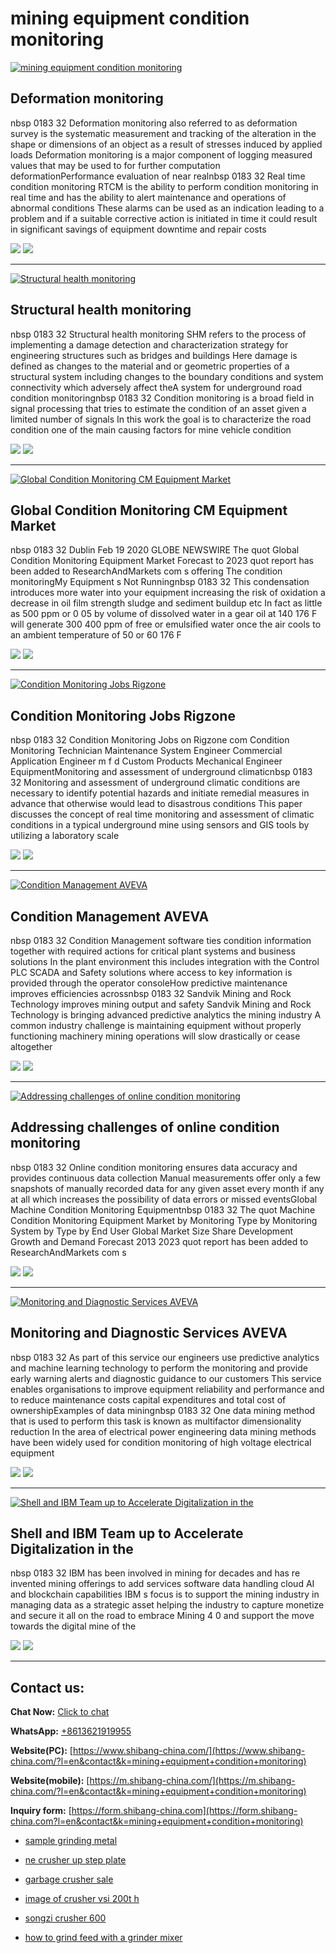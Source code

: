# mining equipment condition monitoring

<a href="https://swt.shibang-china.com/?l=en&img&k=mining+equipment+condition+monitoring" target="_blank">![mining equipment condition monitoring](http://static.shibang-china.com/all-800x300/1491.jpg)</a>

## Deformation monitoring
nbsp 0183 32 Deformation monitoring also referred to as deformation survey is the systematic measurement and tracking of the alteration in the shape or dimensions of an object as a result of stresses induced by applied loads Deformation monitoring is a major component of logging measured values that may be used to for further computation deformationPerformance evaluation of near realnbsp 0183 32 Real time condition monitoring RTCM is the ability to perform condition monitoring in real time and has the ability to alert maintenance and operations of abnormal conditions These alarms can be used as an indication leading to a problem and if a suitable corrective action is initiated in time it could result in significant savings of equipment downtime and repair costs


<a href="https://whatsapp.shibangsoft.com/WhatsApp.php" target="_blank" title="WhatsApp">![](http://static.shibang-china.com/icon/whatsapp.png)</a> <a href="https://swt.shibang-china.com/?l=en&icon&k=mining+equipment+condition+monitoring" target="_blank">![](http://static.shibang-china.com/icon/chat-en.png)</a>

---

<a href="https://swt.shibang-china.com/?l=en&img&k=mining+equipment+condition+monitoring" target="_blank">![Structural health monitoring](http://static.shibang-china.com/all-800x300/742.jpg)</a>

## Structural health monitoring
nbsp 0183 32 Structural health monitoring SHM refers to the process of implementing a damage detection and characterization strategy for engineering structures such as bridges and buildings Here damage is defined as changes to the material and or geometric properties of a structural system including changes to the boundary conditions and system connectivity which adversely affect theA system for underground road condition monitoringnbsp 0183 32 Condition monitoring is a broad field in signal processing that tries to estimate the condition of an asset given a limited number of signals In this work the goal is to characterize the road condition one of the main causing factors for mine vehicle condition


<a href="https://whatsapp.shibangsoft.com/WhatsApp.php" target="_blank" title="WhatsApp">![](http://static.shibang-china.com/icon/whatsapp.png)</a> <a href="https://swt.shibang-china.com/?l=en&icon&k=mining+equipment+condition+monitoring" target="_blank">![](http://static.shibang-china.com/icon/chat-en.png)</a>

---

<a href="https://swt.shibang-china.com/?l=en&img&k=mining+equipment+condition+monitoring" target="_blank">![Global Condition Monitoring CM Equipment Market](http://static.shibang-china.com/all-800x300/349.jpg)</a>

## Global Condition Monitoring CM Equipment Market
nbsp 0183 32 Dublin Feb 19 2020 GLOBE NEWSWIRE The quot Global Condition Monitoring Equipment Market Forecast to 2023 quot report has been added to ResearchAndMarkets com s offering The condition monitoringMy Equipment s Not Runningnbsp 0183 32 This condensation introduces more water into your equipment increasing the risk of oxidation a decrease in oil film strength sludge and sediment buildup etc In fact as little as 500 ppm or 0 05 by volume of dissolved water in a gear oil at 140 176 F will generate 300 400 ppm of free or emulsified water once the air cools to an ambient temperature of 50 or 60 176 F


<a href="https://whatsapp.shibangsoft.com/WhatsApp.php" target="_blank" title="WhatsApp">![](http://static.shibang-china.com/icon/whatsapp.png)</a> <a href="https://swt.shibang-china.com/?l=en&icon&k=mining+equipment+condition+monitoring" target="_blank">![](http://static.shibang-china.com/icon/chat-en.png)</a>

---

<a href="https://swt.shibang-china.com/?l=en&img&k=mining+equipment+condition+monitoring" target="_blank">![Condition Monitoring Jobs Rigzone](http://static.shibang-china.com/all-800x300/896.jpg)</a>

## Condition Monitoring Jobs Rigzone
nbsp 0183 32 Condition Monitoring Jobs on Rigzone com Condition Monitoring Technician Maintenance System Engineer Commercial Application Engineer m f d Custom Products Mechanical Engineer EquipmentMonitoring and assessment of underground climaticnbsp 0183 32 Monitoring and assessment of underground climatic conditions are necessary to identify potential hazards and initiate remedial measures in advance that otherwise would lead to disastrous conditions This paper discusses the concept of real time monitoring and assessment of climatic conditions in a typical underground mine using sensors and GIS tools by utilizing a laboratory scale


<a href="https://whatsapp.shibangsoft.com/WhatsApp.php" target="_blank" title="WhatsApp">![](http://static.shibang-china.com/icon/whatsapp.png)</a> <a href="https://swt.shibang-china.com/?l=en&icon&k=mining+equipment+condition+monitoring" target="_blank">![](http://static.shibang-china.com/icon/chat-en.png)</a>

---

<a href="https://swt.shibang-china.com/?l=en&img&k=mining+equipment+condition+monitoring" target="_blank">![Condition Management AVEVA](http://static.shibang-china.com/all-800x300/1280.jpg)</a>

## Condition Management AVEVA
nbsp 0183 32 Condition Management software ties condition information together with required actions for critical plant systems and business solutions In the plant environment this includes integration with the Control PLC SCADA and Safety solutions where access to key information is provided through the operator consoleHow predictive maintenance improves efficiencies acrossnbsp 0183 32 Sandvik Mining and Rock Technology improves mining output and safety Sandvik Mining and Rock Technology is bringing advanced predictive analytics the mining industry A common industry challenge is maintaining equipment without properly functioning machinery mining operations will slow drastically or cease altogether


<a href="https://whatsapp.shibangsoft.com/WhatsApp.php" target="_blank" title="WhatsApp">![](http://static.shibang-china.com/icon/whatsapp.png)</a> <a href="https://swt.shibang-china.com/?l=en&icon&k=mining+equipment+condition+monitoring" target="_blank">![](http://static.shibang-china.com/icon/chat-en.png)</a>

---

<a href="https://swt.shibang-china.com/?l=en&img&k=mining+equipment+condition+monitoring" target="_blank">![Addressing challenges of online condition monitoring](http://static.shibang-china.com/all-800x300/705.jpg)</a>

## Addressing challenges of online condition monitoring
nbsp 0183 32 Online condition monitoring ensures data accuracy and provides continuous data collection Manual measurements offer only a few snapshots of manually recorded data for any given asset every month if any at all which increases the possibility of data errors or missed eventsGlobal Machine Condition Monitoring Equipmentnbsp 0183 32 The quot Machine Condition Monitoring Equipment Market by Monitoring Type by Monitoring System by Type by End User Global Market Size Share Development Growth and Demand Forecast 2013 2023 quot report has been added to ResearchAndMarkets com s


<a href="https://whatsapp.shibangsoft.com/WhatsApp.php" target="_blank" title="WhatsApp">![](http://static.shibang-china.com/icon/whatsapp.png)</a> <a href="https://swt.shibang-china.com/?l=en&icon&k=mining+equipment+condition+monitoring" target="_blank">![](http://static.shibang-china.com/icon/chat-en.png)</a>

---

<a href="https://swt.shibang-china.com/?l=en&img&k=mining+equipment+condition+monitoring" target="_blank">![Monitoring and Diagnostic Services AVEVA](http://static.shibang-china.com/all-800x300/355.jpg)</a>

## Monitoring and Diagnostic Services AVEVA
nbsp 0183 32 As part of this service our engineers use predictive analytics and machine learning technology to perform the monitoring and provide early warning alerts and diagnostic guidance to our customers This service enables organisations to improve equipment reliability and performance and to reduce maintenance costs capital expenditures and total cost of ownershipExamples of data miningnbsp 0183 32 One data mining method that is used to perform this task is known as multifactor dimensionality reduction In the area of electrical power engineering data mining methods have been widely used for condition monitoring of high voltage electrical equipment


<a href="https://whatsapp.shibangsoft.com/WhatsApp.php" target="_blank" title="WhatsApp">![](http://static.shibang-china.com/icon/whatsapp.png)</a> <a href="https://swt.shibang-china.com/?l=en&icon&k=mining+equipment+condition+monitoring" target="_blank">![](http://static.shibang-china.com/icon/chat-en.png)</a>

---

<a href="https://swt.shibang-china.com/?l=en&img&k=mining+equipment+condition+monitoring" target="_blank">![Shell and IBM Team up to Accelerate Digitalization in the](http://static.shibang-china.com/all-800x300/1270.jpg)</a>

## Shell and IBM Team up to Accelerate Digitalization in the
nbsp 0183 32 IBM has been involved in mining for decades and has re invented mining offerings to add services software data handling cloud AI and blockchain capabilities IBM s focus is to support the mining industry in managing data as a strategic asset helping the industry to capture monetize and secure it all on the road to embrace Mining 4 0 and support the move towards the digital mine of the

<a href="https://whatsapp.shibangsoft.com/WhatsApp.php" target="_blank" title="WhatsApp">![](http://static.shibang-china.com/icon/whatsapp.png)</a> <a href="https://swt.shibang-china.com/?l=en&icon&k=mining+equipment+condition+monitoring" target="_blank">![](http://static.shibang-china.com/icon/chat-en.png)</a>

---
## Contact us:

**Chat Now:** [Click to chat](https://swt.shibang-china.com?l=en&contact&k=mining+equipment+condition+monitoring)

**WhatsApp:**  [+8613621919955](https://whatsapp.shibangsoft.com/WhatsApp.php)

**Website(PC):** [https://www.shibang-china.com/](https://www.shibang-china.com/?l=en&contact&k=mining+equipment+condition+monitoring)

**Website(mobile):** [https://m.shibang-china.com/](https://m.shibang-china.com/?l=en&contact&k=mining+equipment+condition+monitoring)

**Inquiry form:** [https://form.shibang-china.com](https://form.shibang-china.com?l=en&contact&k=mining+equipment+condition+monitoring)

* [sample grinding metal](../165/sample%20grinding%20metal.md)

* [ne crusher up step plate](../167/ne%20crusher%20up%20step%20plate.md)

* [garbage crusher sale](../164/garbage%20crusher%20sale.md)

* [image of crusher vsi 200t h](../161/image%20of%20crusher%20vsi%20200t%20h.md)

* [songzi crusher 600](../166/songzi%20crusher%20600.md)

* [how to grind feed with a grinder mixer](../162/how%20to%20grind%20feed%20with%20a%20grinder%20mixer.md)